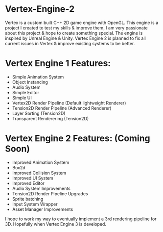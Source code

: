 # Vertex-Engine-2

Vertex is a custom built C++ 2D game engine with OpenGL. This engine is a project I created to test my skills & improve them, I am very passionate about this project & hope to create something special.
The engine is inspired by Unreal Engine & Unity. Vertex Engine 2 is planned to fix all current issues in Vertex & improve existing systems to be better. 

# Vertex Engine 1 Features:
- Simple Animation System
- Object Instancing
- Audio System
- Simple Editor
- Simple UI
- Vertex2D Render Pipeline (Default lightweight Renderer)
- Tension2D Render Pipeline (Advanced Renderer)
- Layer Sorting (Tension2D)
- Transparent Renderering (Tension2D)

# Vertex Engine 2 Features: (Coming Soon)
- Improved Animation System
- Box2d
- Improved Collision System
- Improved UI System
- Improved Editor
- Audio System Improvements
- Tension2D Render Pipeline Upgrades
- Sprite batching
- Input System Wrapper
- Asset Manager Improvements

I hope to work my way to eventually implement a 3rd rendering pipeline for 3D. Hopefully when Vertex Engine 3 is developed.

